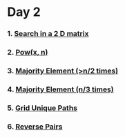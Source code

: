 # Day 2

### 1. [Search in a 2 D matrix](https://github.com/patelhitarth08/Strivers-SDE-Sheet/blob/main/Day_2/1_Search_In_A_2_D_Matrix)

### 2. [Pow(x, n)](https://github.com/patelhitarth08/Strivers-SDE-Sheet/blob/main/Day_2/2_Pow_x_n)

### 3. [Majority Element (>n/2 times)](https://github.com/patelhitarth08/Strivers-SDE-Sheet/blob/main/Day_2/3_Majority_Element_n_2)

### 4. [Majority Element (n/3 times)](https://github.com/patelhitarth08/Strivers-SDE-Sheet/blob/main/Day_2/4_Majority_Element_n_3)

### 5. [Grid Unique Paths](https://github.com/patelhitarth08/Strivers-SDE-Sheet/blob/main/Day_2/5_Grid_Unique_Paths)

### 6. [Reverse Pairs](https://github.com/patelhitarth08/Strivers-SDE-Sheet/blob/main/Day_2/6_Reverse_Pairs)
